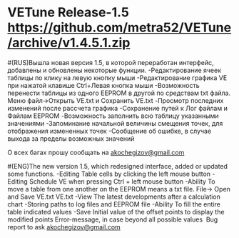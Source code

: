 # VETune Release-1.5 https://github.com/metra52/VETune/archive/v1.4.5.1.zip

#(RUS)Вышла новая версия 1.5, в которой переработан интерфейс, добавлены и обновлены некоторые функции.
-Редактирование ячеек таблицы по клику на левую кнопку мыши
-Редактирование графика VE при нажатой клавише Ctrl+Левая кнопка мыши
-Возможность перенести таблицы из одного EEPROM в другой по средствам txt файла. Меню файл->Открыть VE.txt и Сохранить VE.txt
-Просмотр последних изменений после рассчета графика
-Сохранение путей к Лог файлам и Файлам EEPROM
-Возможность заполнить всю таблицу указанными значениями
-Запоминание начальной величины смещения точек, для отображения измененных точек
-Сообщение об ошибке, в случае выхода за пределы возможных значений

 О всех багах прошу сообщать на akochegizov@gmail.com

#(ENG)The new version 1.5, which redesigned interface, added or updated some functions.
-Editing Table cells by clicking the left mouse button
-Editing Schedule VE when pressing Ctrl + left mouse button
-Ability To move a table from one another on the EEPROM means a txt file. File-> Open and Save VE.txt VE.txt
-View The latest developments after a calculation chart
-Storing paths to log files and EEPROM file
-Ability To fill the entire table indicated values
-Save Initial value of the offset points to display the modified points
Error-message, in case beyond all possible values 
​​
Bug report to ask akochegizov@gmail.com